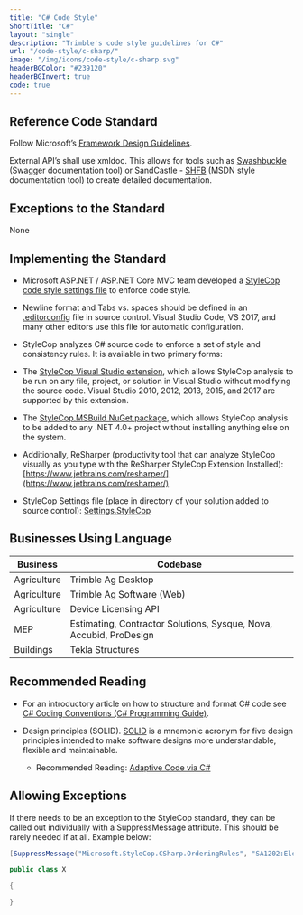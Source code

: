 ```yaml
---
title: "C# Code Style"
ShortTitle: "C#"
layout: "single"
description: "Trimble's code style guidelines for C#"
url: "/code-style/c-sharp/"
image: "/img/icons/code-style/c-sharp.svg"
headerBGColor: "#239120"
headerBGInvert: true
code: true
---
```


## Reference Code Standard

Follow Microsoft’s [Framework Design Guidelines](https://docs.microsoft.com/dotnet/standard/design-guidelines/).

External API’s shall use xmldoc. This allows for tools such as [Swashbuckle](https://www.nuget.org/packages/Swashbuckle) (Swagger documentation tool) or SandCastle - [SHFB](https://github.com/EWSoftware/SHFB) (MSDN style documentation tool) to create detailed documentation.

## Exceptions to the Standard

None

## Implementing the Standard

- Microsoft ASP.NET / ASP.NET Core MVC team developed a [StyleCop code style settings file](https://github.com/aspnet/AspNetCore/blob/master/src/Mvc/Settings.StyleCop) to enforce code style.

- Newline format and Tabs vs. spaces should be defined in an [.editorconfig](https://docs.microsoft.com/visualstudio/ide/create-portable-custom-editor-options) file in source control. Visual Studio Code, VS 2017, and many other editors use this file for automatic configuration.

- StyleCop analyzes C# source code to enforce a set of style and consistency rules. It is available in two primary forms:

- The [StyleCop Visual Studio extension](https://marketplace.visualstudio.com/items?itemName=ChrisDahlberg.StyleCop), which allows StyleCop analysis to be run on any file, project, or solution in Visual Studio without modifying the source code. Visual Studio 2010, 2012, 2013, 2015, and 2017 are supported by this extension.

- The [StyleCop.MSBuild NuGet package](https://www.nuget.org/packages/StyleCop.MSBuild), which allows StyleCop analysis to be added to any .NET 4.0+ project without installing anything else on the system.

- Additionally, ReSharper (productivity tool that can analyze StyleCop visually as you type with the ReSharper StyleCop Extension Installed): [https://www.jetbrains.com/resharper/](https://www.jetbrains.com/resharper/)

- StyleCop Settings file (place in directory of your solution added to source control): [Settings.StyleCop](https://github.com/aspnet/AspNetCore/blob/master/src/Mvc/Settings.StyleCop)

## Businesses Using Language

| Business    | Codebase                                                           |
| ----------- | ------------------------------------------------------------------ |
| Agriculture | Trimble Ag Desktop                                                 |
| Agriculture | Trimble Ag Software (Web)                                          |
| Agriculture | Device Licensing API                                               |
| MEP         | Estimating, Contractor Solutions, Sysque, Nova, Accubid, ProDesign |
| Buildings   | Tekla Structures                                                   |

## Recommended Reading

- For an introductory article on how to structure and format C# code see [C# Coding Conventions (C# Programming Guide)](https://docs.microsoft.com/dotnet/csharp/programming-guide/inside-a-program/coding-conventions).
- Design principles (SOLID). [SOLID](https://en.wikipedia.org/wiki/SOLID) is a mnemonic acronym for five design principles intended to make software designs more understandable, flexible and maintainable.

  - Recommended Reading: [Adaptive Code via C#](https://www.amazon.com/Adaptive-Code-via-principles-Developer/dp/0735683204)

## Allowing Exceptions

If there needs to be an exception to the StyleCop standard, they can be called out individually with a SuppressMessage attribute. This should be rarely needed if at all. Example below:

```c#
[SuppressMessage("Microsoft.StyleCop.CSharp.OrderingRules", "SA1202:ElementsMustBeOrderedByAccess")]

public class X

{

}
```
